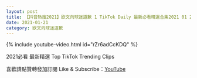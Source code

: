 ```yaml
---
layout: post
title: 【抖音熱搜2021】欧文向球迷道歉 1 TikTok Daily 最新必看精選合集2021 01 21
date: 2021-01-21
category: 欧文向球迷道歉
---
```


{% include youtube-video.html id="rZr6adCcKDQ" %}

2021必看 最新精選 Top TikTok Trending Clips

喜歡請點贊轉發加訂閱 Like & Subscribe：[YouTube](https://www.youtube.com/channel/UCAoR7VcanIPd04uEq_GIylA/videos)

